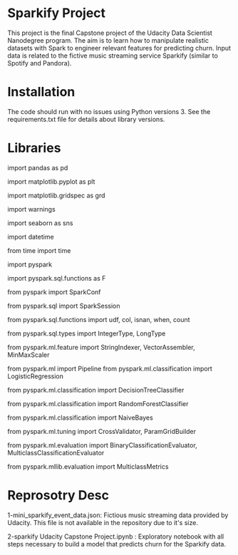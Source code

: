 # Sparkify Project
This project is the final Capstone project of the Udacity Data Scientist Nanodegree program. The aim is to learn how to manipulate realistic datasets with Spark to engineer relevant features for predicting churn. Input data is related to the fictive music streaming service Sparkify (similar to Spotify and Pandora).

# Installation
The code should run with no issues using Python versions 3. See the requirements.txt file for details about library versions.

# Libraries 

import pandas as pd

import matplotlib.pyplot as plt

import matplotlib.gridspec as grd

import warnings

import seaborn as sns

import datetime

from time import time

import pyspark

import pyspark.sql.functions as F

from pyspark import SparkConf

from pyspark.sql import SparkSession

from pyspark.sql.functions import udf, col, isnan, when, count

from pyspark.sql.types import IntegerType, LongType

from pyspark.ml.feature import StringIndexer, VectorAssembler, MinMaxScaler

from pyspark.ml import Pipeline
from pyspark.ml.classification import LogisticRegression

from pyspark.ml.classification import DecisionTreeClassifier

from pyspark.ml.classification import RandomForestClassifier

from pyspark.ml.classification import NaiveBayes

from pyspark.ml.tuning import CrossValidator, ParamGridBuilder

from pyspark.ml.evaluation import BinaryClassificationEvaluator, MulticlassClassificationEvaluator

from pyspark.mllib.evaluation import MulticlassMetrics

# Reprosotry Desc
  1-mini_sparkify_event_data.json: Fictious music streaming data provided by Udacity. This file is not available in the repository due to it's size.

  2-sparkify Udacity Capstone Project.ipynb : Exploratory notebook with all steps necessary to build a model that predicts churn for the Sparkify data.
